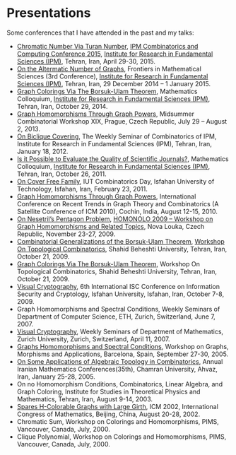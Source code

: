 # Presentations
Some conferences that I have attended in the past and my talks:

- [Chromatic Number Via Turan Number](https://github.com/hhaji/hhaji.github.io/blob/master/Presentation/Talks/Talk-Turan.pdf), [IPM Combinatorics and Computing Conference 2015](http://math.ipm.ac.ir/IPMCCC2015/), [Institute for Research in Fundamental Sciences (IPM)](http://www.ipm.ac.ir/), Tehran, Iran, April 29-30, 2015.
- [On the Altermatic Number of Graphs](https://github.com/hhaji/hhaji.github.io/blob/master/Presentation/Talks/Talk-Altermatic.pdf), Frontiers in Mathematical Sciences (3rd Conference), [Institute for Research in Fundamental Sciences (IPM)](http://www.ipm.ac.ir/), Tehran, Iran, 29 December 2014 – 1 January 2015.
- [Graph Colorings Via The Borsuk-Ulam Theorem](https://github.com/hhaji/hhaji.github.io/blob/master/Presentation/Talks/Talk-Alt-Borsuk.pdf), Mathematics Colloquium, [Institute for Research in Fundamental Sciences (IPM)](http://www.ipm.ac.ir/), Tehran, Iran, October 29, 2014.
- [Graph Homomorphisms Through Graph Powers](https://github.com/hhaji/hhaji.github.io/blob/master/Presentation/Talks/FVTalkGraphPowerPrague.pdf), Midsummer Combinatorial Workshop XIX, Prague, Czech Republic, July 29 – August 2, 2013.
- [On Biclique Covering](https://github.com/hhaji/hhaji.github.io/blob/master/Presentation/Talks/FVBCTalkIPM.pdf), The Weekly Seminar of Combinatorics of IPM, Institute for Research in Fundamental Sciences (IPM), Tehran, Iran, January 18, 2012.
- [Is it Possible to Evaluate the Quality of  Scientific Journals?](https://github.com/hhaji/hhaji.github.io/blob/master/Presentation/Talks/JournalRanking_2.pptx), Mathematics Colloquium, [Institute for Research in Fundamental Sciences (IPM)](http://www.ipm.ac.ir/), Tehran, Iran, October 26, 2011.
- [On Cover Free Family](https://github.com/hhaji/hhaji.github.io/blob/master/Presentation/Talks/FVTALKCFFIsfahan.pdf), IUT Combinatorics Day, Isfahan University of Technology, Isfahan, Iran, February 23, 2011.
- [Graph Homomorphisms Through Graph Powers](https://github.com/hhaji/hhaji.github.io/blob/master/Presentation/Talks/FVTALKINDIA.pdf), International Conference on Recent Trends in Graph Theory and Combinatorics (A Satellite Conference of ICM 2010), Cochin, India, August 12-15, 2010.
- [On Nesetril’s Pentagon Problem](https://github.com/hhaji/hhaji.github.io/blob/master/Presentation/Talks/TalkGraphPowers_2.pdf), [HOMONOLO 2009 – Workshop on Graph Homomorphisms and Related Topics](https://kam.mff.cuni.cz/conferences/Homonolo09/),  Nova Louka, Czech Republic, November 23-27, 2009.
- [Combinatorial Generalizations of the Borsuk-Ulam Theorem](https://github.com/hhaji/hhaji.github.io/blob/master/Presentation/Talks/TalkCombinBorsuk.pdf), [Workshop On Topological Combinatorics](http://combinatorics.sbu.ac.ir/topcomb.htm), Shahid Beheshti University, Tehran, Iran, October 21, 2009.
- [Graph Colorings Via The Borsuk-Ulam Theorem](https://github.com/hhaji/hhaji.github.io/blob/master/Presentation/Talks/TalkSimplicial.pdf), Workshop On Topological Combinatorics, Shahid Beheshti University, Tehran, Iran, October 21, 2009.
- [Visual Cryptography](https://github.com/hhaji/hhaji.github.io/blob/master/Presentation/Talks/FV-Visual-Isfahan.ppt), 6th International ISC Conference on Information Security and Cryptology, Isfahan University, Isfahan, Iran, October 7-8, 2009.
- Graph Homomorphisms and Spectral Conditions, Weekly Seminars of Department of Computer Science, ETH,  Zurich, Switzerland, June 7, 2007.
- [Visual Cryptography](https://github.com/hhaji/hhaji.github.io/blob/master/Presentation/Talks/FVVCZurich.ppt), Weekly Seminars of Department of Mathematics, Zurich University, Zurich, Switzerland, April 11, 2007.
- [Graphs Homomorphisms and Spectral Conditions](https://github.com/hhaji/hhaji.github.io/blob/master/Presentation/Talks/talkspainhom.pdf), Workshop on Graphs, Morphisms and Applications, Barcelona, Spain, September 27-30, 2005.
- [On Some Applications of Algebraic Topology in Combinatorics](https://github.com/hhaji/hhaji.github.io/blob/master/Presentation/Talks/hajiahvaz.pdf), Annual Iranian Mathematics Conferences(35th), Chamran University, Ahvaz, Iran, January 25-28, 2005.
- On no Homomorphism Conditions, Combinatorics, Linear Algebra, and Graph Coloring, Institute for Studies in Theoretical Physics and Mathematics, Tehran, Iran, August 9-14, 2003.
- [Spares H-Colorable Graphs with Large Girth](https://github.com/hhaji/hhaji.github.io/blob/master/Presentation/Talks/talkhombound.pdf), ICM 2002, International Congress of Mathematics, Beijing, China, August 20-28, 2002.
- Chromatic Sum, Workshop on Colorings and Homomorphisms, PIMS, Vancouver, Canada, July, 2000.
- Clique Polynomial, Workshop on Colorings and Homomorphisms, PIMS, Vancouver, Canada, July, 2000.
